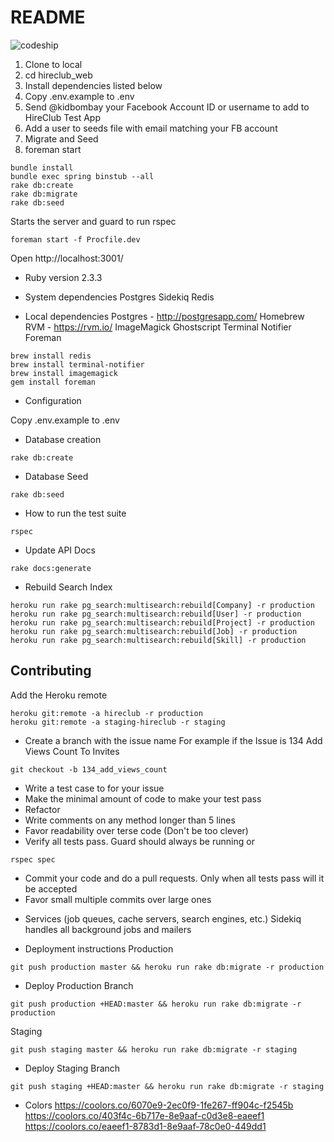 # README
![codeship](https://codeship.com/projects/9b28edb0-e6b6-0134-2ae0-5e565a429ea0/status?branch=master)

1. Clone to local
2. cd hireclub_web
3. Install dependencies listed below
4. Copy .env.example to .env
5. Send @kidbombay your Facebook Account ID or username to add to HireClub Test App
6. Add a user to seeds file with email matching your FB account
7. Migrate and Seed
8. foreman start

```
bundle install
bundle exec spring binstub --all
rake db:create
rake db:migrate
rake db:seed
```

Starts the server and guard to run rspec
```
foreman start -f Procfile.dev
```
Open http://localhost:3001/

* Ruby version 2.3.3

* System dependencies
Postgres
Sidekiq
Redis

* Local dependencies
Postgres - http://postgresapp.com/
Homebrew
RVM - https://rvm.io/
ImageMagick
Ghostscript
Terminal Notifier
Foreman

```
brew install redis
brew install terminal-notifier
brew install imagemagick
gem install foreman
```


* Configuration

Copy .env.example to .env

* Database creation

```
rake db:create
```

* Database Seed

```
rake db:seed
```

* How to run the test suite

```
rspec
```

* Update API Docs
```
rake docs:generate
```

* Rebuild Search Index
```
heroku run rake pg_search:multisearch:rebuild[Company] -r production
heroku run rake pg_search:multisearch:rebuild[User] -r production
heroku run rake pg_search:multisearch:rebuild[Project] -r production
heroku run rake pg_search:multisearch:rebuild[Job] -r production
heroku run rake pg_search:multisearch:rebuild[Skill] -r production
```

Contributing
------------

Add the Heroku remote
```
heroku git:remote -a hireclub -r production
heroku git:remote -a staging-hireclub -r staging
```


-   Create a branch with the issue name
For example if the Issue is 134 Add Views Count To Invites

```
git checkout -b 134_add_views_count
```

-   Write a test case to for your issue
-   Make the minimal amount of code to make your test pass
-   Refactor
-   Write comments on any method longer than 5 lines
-   Favor readability over terse code (Don't be too clever)
-   Verify all tests pass. Guard should always be running or
```
rspec spec
```

-   Commit your code and do a pull requests. Only when all tests pass will it be accepted
-   Favor small multiple commits over large ones

* Services (job queues, cache servers, search engines, etc.)
Sidekiq handles all background jobs and mailers


* Deployment instructions
Production
```
git push production master && heroku run rake db:migrate -r production
```

* Deploy Production Branch
```
git push production +HEAD:master && heroku run rake db:migrate -r production
```


Staging
```
git push staging master && heroku run rake db:migrate -r staging
```

* Deploy Staging Branch
```
git push staging +HEAD:master && heroku run rake db:migrate -r staging
```


* Colors
https://coolors.co/6070e9-2ec0f9-1fe267-ff904c-f2545b
https://coolors.co/403f4c-6b717e-8e9aaf-c0d3e8-eaeef1
https://coolors.co/eaeef1-8783d1-8e9aaf-78c0e0-449dd1